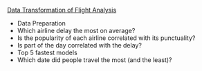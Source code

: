 [Data Transformation of Flight Analysis](https://lemon-cold-noodles.notion.site/Data-Transformation-37938816bc0d4f3e8fc6fc1eb755c1ad)
- Data Preparation
- Which airline delay the most on average?
- Is the popularity of each airline correlated with its punctuality?
- Is part of the day correlated with the delay?
- Top 5 fastest models
- Which date did people travel the most (and the least)?
